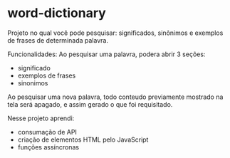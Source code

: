 # word-dictionary
Projeto no qual você pode pesquisar: significados, sinônimos e exemplos de frases de determinada palavra.

Funcionalidades:
Ao pesquisar uma palavra, podera abrir 3 seções:

- significado
- exemplos de frases
- sinonimos

Ao pesquisar uma nova palavra, todo conteudo previamente mostrado na tela será apagado, e assim gerado o que foi requisitado.

Nesse projeto aprendi:
- consumação de API
- criação de elementos HTML pelo JavaScript
- funções assíncronas
